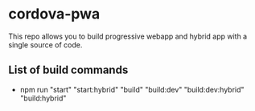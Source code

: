 # cordova-pwa

This repo allows you to build progressive webapp and hybrid app with a single source of code.

## List of build commands
- npm run
"start"
"start:hybrid"
"build"
"build:dev"
"build:dev:hybrid"
"build:hybrid"
